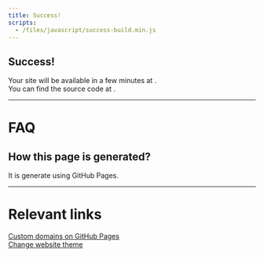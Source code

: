 ```yaml
---
title: Success!
scripts:
  - /files/javascript/success-build.min.js
---
```

## Success!
Your site will be available in a few minutes at <a id="link-site"></a>.  
You can find the source code at <a id="link-site-source"></a>.  

<hr>

# FAQ
## How this page is generated?
It is generate using GitHub Pages.

<hr>

# Relevant links
<a href="https://help.github.com/en/articles/about-supported-custom-domains" rel="noopener noreferrer">Custom domains on GitHub Pages</a><br>
<a href="https://help.github.com/en/articles/adding-a-jekyll-theme-to-your-github-pages-site-with-the-jekyll-theme-chooser" rel="noopener noreferrer">Change website theme</a>

